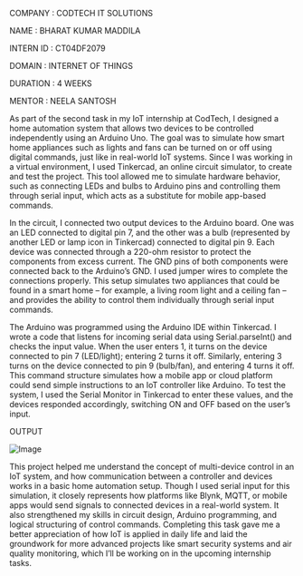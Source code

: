 COMPANY : CODTECH IT SOLUTIONS

NAME : BHARAT KUMAR MADDILA

INTERN ID : CT04DF2079

DOMAIN : INTERNET OF THINGS

DURATION : 4 WEEKS

MENTOR : NEELA SANTOSH

As part of the second task in my IoT internship at CodTech, I designed a home automation system that allows two devices to be controlled independently using an Arduino Uno. The goal was to simulate how smart home appliances such as lights and fans can be turned on or off using digital commands, just like in real-world IoT systems. Since I was working in a virtual environment, I used Tinkercad, an online circuit simulator, to create and test the project. This tool allowed me to simulate hardware behavior, such as connecting LEDs and bulbs to Arduino pins and controlling them through serial input, which acts as a substitute for mobile app-based commands.

In the circuit, I connected two output devices to the Arduino board. One was an LED connected to digital pin 7, and the other was a bulb (represented by another LED or lamp icon in Tinkercad) connected to digital pin 9. Each device was connected through a 220-ohm resistor to protect the components from excess current. The GND pins of both components were connected back to the Arduino’s GND. I used jumper wires to complete the connections properly. This setup simulates two appliances that could be found in a smart home – for example, a living room light and a ceiling fan – and provides the ability to control them individually through serial input commands.

The Arduino was programmed using the Arduino IDE within Tinkercad. I wrote a code that listens for incoming serial data using Serial.parseInt() and checks the input value. When the user enters 1, it turns on the device connected to pin 7 (LED/light); entering 2 turns it off. Similarly, entering 3 turns on the device connected to pin 9 (bulb/fan), and entering 4 turns it off. This command structure simulates how a mobile app or cloud platform could send simple instructions to an IoT controller like Arduino. To test the system, I used the Serial Monitor in Tinkercad to enter these values, and the devices responded accordingly, switching ON and OFF based on the user’s input.

OUTPUT

![Image](https://github.com/user-attachments/assets/d4a6a758-1268-4a5c-b085-2f5b66f52d7d)

This project helped me understand the concept of multi-device control in an IoT system, and how communication between a controller and devices works in a basic home automation setup. Though I used serial input for this simulation, it closely represents how platforms like Blynk, MQTT, or mobile apps would send signals to connected devices in a real-world system. It also strengthened my skills in circuit design, Arduino programming, and logical structuring of control commands. Completing this task gave me a better appreciation of how IoT is applied in daily life and laid the groundwork for more advanced projects like smart security systems and air quality monitoring, which I’ll be working on in the upcoming internship tasks.
